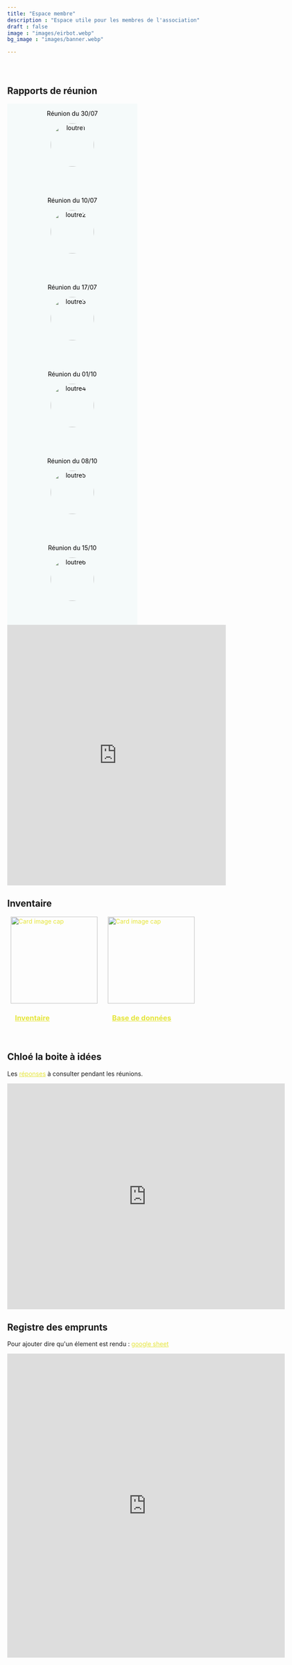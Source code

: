 ```yaml
---
title: "Espace membre"
description : "Espace utile pour les membres de l'association"
draft : false
image : "images/eirbot.webp"
bg_image : "images/banner.webp"

---
```


<html>
<!-- Début du compteur -->
<div id="EklaCompteur" style="border:0px solid #663300;
width:90%;
text-align:center;
margin: 0px auto;
padding:4px;
-moz-border-radius:10px;
-webkit-border-radius:10px;
border-radius:10px;">&nbsp;</div>
<script type="text/JavaScript">// <![CDATA[
//***********************************************************************************************
//  Compte à rebours dans Eklablog
//  Version 1.1
//  Auteur : -Thierry-
//  Blog : http://gerer-mon-blog.eklablog.fr/
//***********************************************************************************************
var idtimeEklaCompteur=0;
function EklaDisplayCompteurEklaCompteur() {
	// délais d'affichage
	var delais = 1;
	// Element contenant l'affichage
	var EklaCompteurAffiche=document.getElementById("EklaCompteur");
	// HTML d'affichage
	var html = "<span style=\"font-size: 20pt ; color: #41484c;\"><strong>Coupe de France de robotique dans :&nbsp;</strong></span><br /> <span style=\"color: #000000;\"><strong><span style=\"font-size: 24pt;\"><span style=\"color: #ffd700;\">[j]</span> <span style=\"color: #41484c;\">jours</span>&nbsp;</span></strong><span style=\"font-size: 24pt;\"><strong><span style=\"color: #ffd700;\">[h]</span> <span style=\"color: #41484c;\">heures</span> <span style=\"color: #ffd700;\">[m]</span> <span style=\"color: #41484c;\">minutes</span> <span style=\"color: #ffd700;\">[s]</span> <span style=\"color: #41484c;\">secondes</span></strong></span></span>" ;
	// HTML d'affichage si écoulé
	var htmlafter = "<strong>COUPE EN COURS&nbsp;</strong>" ;
	// Date / heure courante
	var date1 = new Date();
	// Date / heure de fin
	// Attention, le mois commence à 0 pour janvier
	var date2 = new Date (2020, 9, 28, 10, 0, 18);
	// Nombre de secondes entre les dates
	var nbsec = (date2 - date1) / 1000;
	// Nombre de secondes dans une journée
	var nbsecj = 24 * 3600;
	// Pour arrêt compteur si temps écoulé et pas de texte prévu
	var stopcpt=false;
	// Si négatif => temps écoulé
	if (nbsec <= 0) {
		nbsec=-nbsec;
		if (htmlafter!="") 
			{ html=htmlafter; }
		else
			{stopcpt=true;}
	}
	// Nombre de jours restants
	var j = Math.floor (nbsec / nbsecj);
	// Nombre d'heures restantes
	var h = Math.floor ((nbsec - (j * nbsecj)) / 3600);
	// Nombre de minutes restantes
	var m = Math.floor ((nbsec - ((j * nbsecj + h * 3600))) / 60);
	// Nombre de secondes restantes
	var s = Math.floor (nbsec - ((j * nbsecj + h * 3600 + m * 60)));
	// Si pas de texte après temps écoulé => on met tout à zéro
	if (stopcpt==true) {j=0;h=0;m=0;s=0}
	// Modification du HTML à afficher
	var html = html.replace("[j]",j);
	var html = html.replace("[h]",h);
	var html = html.replace("[m]",m);
	var html = html.replace("[s]",s);
	// Affichage
	if (EklaCompteurAffiche!=null) {EklaCompteurAffiche.innerHTML = html;}
	// Relance du compteur dans x millisecondes
	if (stopcpt==false) {idtimeEklaCompteur=setTimeout ("EklaDisplayCompteurEklaCompteur();", 1*1000);}
}
EklaDisplayCompteurEklaCompteur();
// ]]></script>
<!-- Fin du compteur -->
</html>

## <i class="fas fa-users"></i> Rapports de réunion

<div id="conteneur">
<div class="flip-card">
  <div class="flip-card-inner">
    <div class="flip-card-front">
    <p> Réunion du 30/07 </p>
    <img src="/images/loutre/loutre1.jpg" alt="loutre1" style="width:100px;height:100px;  clip-path:ellipse(50% 50%);">
    </div>
    <div class="flip-card-back">
    <p> </p>
    <p> </p>
<a href="/reunion/rapport1">Rapport</a>
    </div>
  </div>
</div>

<div class="flip-card">
  <div class="flip-card-inner">
    <div class="flip-card-front">
    <p> Réunion du 10/07 </p>
    <img src="/images/loutre/loutre2.jpg" alt="loutre2" style="width:100px;height:100px;  clip-path:ellipse(50% 50%);">
    </div>
    <div class="flip-card-back">
       <p> </p>
    <p> </p>
   <a href="/reunion/rapport2">Rapport</a>
    </div>
  </div>
</div>

<div class="flip-card">
  <div class="flip-card-inner">
    <div class="flip-card-front">
    <p> Réunion du 17/07 </p>
    <img src="/images/loutre/loutre3.jpeg" alt="loutre3" style="width:100px;height:100px;  clip-path:ellipse(50% 50%);">
    </div>
    <div class="flip-card-back">
    <p> </p>
    <p> </p>
      <a href="/reunion/rapport3">Rapport</a>
    </div>
  </div>
</div>
</div>

<div id="conteneur">
<div class="flip-card">
  <div class="flip-card-inner">
    <div class="flip-card-front">
    <p> Réunion du  01/10 </p>
    <img src="/images/loutre/loutre4.jpg" alt="loutre4"
    style="width:100px;height:100px;  clip-path:ellipse(50% 50%);">
    </div>
    <div class="flip-card-back">
    <p> </p>
    <p> </p>
<a href="/reunion/rapport4.pdf">Rapport</a>
    </div>
  </div>
</div>

<div class="flip-card">
  <div class="flip-card-inner">
    <div class="flip-card-front">
    <p> Réunion du 08/10 </p>
    <img src="/images/loutre/loutre5.jpg" alt="loutre5"
  style="width:100px;height:100px;clip-path:ellipse(50% 50%);">
    </div>
    <div class="flip-card-back">
       <p> </p>
    <p> </p>
   <a href="/reunion/rapport5">Rapport</a>
    </div>
  </div>
</div>

<div class="flip-card">
  <div class="flip-card-inner">
    <div class="flip-card-front">
    <p> Réunion du 15/10 </p>
    <img src="/images/loutre/loutre6.jpeg" alt="loutre6" style="width:100px;height:100px;  clip-path:ellipse(50% 50%);">
    </div>
    <div class="flip-card-back">
    <p> </p>
    <p> </p>
      <a href="/reunion/rapport6">Rapport</a>
    </div>
  </div>
</div>
</div>

<center>
<iframe src="https://calendar.google.com/calendar/embed?height=600&amp;wkst=1&amp;bgcolor=%23A79B8E&amp;ctz=Europe%2FParis&amp;src=NnIzdmVxdmhlc24wcDJmNWljcmxjbjBtaDhAZ3JvdXAuY2FsZW5kYXIuZ29vZ2xlLmNvbQ&amp;color=%23E4C441&amp;showTitle=0&amp;showPrint=0&amp;showCalendars=0&amp;showTz=0" style="border-width:0" width="100%" height="600" frameborder="0" scrolling="no"></iframe>
</center>

## <i class="fas fa-boxes"></i> Inventaire
  
  
<div class="card-container">
<div class="card-deck flex-row flex-nowrap">
  <div class="card">
    <a href="/membre/inventaire"><img src="/images/inventaire.png"
                                        height="200 px" alt="Card image cap"></a>
    <a href="/membre/inventaire">
      <div class="card-body">
        <a href="inventaire"><h3 class="card-subalign-middle">Inventaire</h3></a>
      </div><!-- END CARD-BODY -->
    </a>
  </div><!-- END CARD -->
</div><!-- END CARD DECK -->

<div class="card-deck flex-row flex-nowrap">
  <div class="card">
    <a href="/membre/base"><img src="/images/inventaire2.png"
                                        height="200 px" alt="Card image cap"></a>
    <a href="/md/base">
      <div class="card-body">
        <a href="/md/base"><h3 class="card-sub align-middle">Base de données</h3></a>
      </div><!-- END CARD-BODY -->
    </a>
  </div><!-- END CARD -->
</div><!-- END CARD DECK -->
</div>

## <i class="far fa-lightbulb"></i> Chloé la boite à idées

Les <A Href="javascript:reponse()">réponses</A> à consulter pendant les réunions.

<center> <iframe
src="https://docs.google.com/forms/d/e/1FAIpQLSeTNMlyH-gTjlTePW8t9Mayarbn8PmStFqXd5Kq0pugYzbmRw/viewform?embedded=true"
width="640" height="520" frameborder="0" marginheight="0"
marginwidth="0">Chargement...</iframe> </center> 

## <i class="fas fa-hands-helping"></i> Registre des emprunts
Pour ajouter dire qu'un élement est rendu : [google
sheet](https://drive.google.com/open?id=1DmwQWuhUo6Ps9GUgL_ImfnbarlANhgQ7Pi4DN66-tjg)
<center>
<iframe
src="https://docs.google.com/forms/d/e/1FAIpQLSdaupkNOwUPXJMWVsYq3wbut_ox7AXW1EdRqMd-YuASE2N61g/viewform?embedded=true"
width="640" height="700" frameborder="0" marginheight="0"
marginwidth="0">Chargement…</iframe>
</center>

<!-- Archives des emprunts -->
<!-- <center> -->
<!-- <iframe -->
<!-- src="https://docs.google.com/spreadsheets/d/e/2PACX-1vTM_6L2EcLbey0WBFR3oABlXI79PxAj6-eIvcLdZnUeB0a_gDKs0lcZSURbDURh-n1_A4_MQC8p2uz0/pubhtml?gid=1368346675&amp;single=true&amp;widget=true&amp;headers=false" -->
<!-- width="770" height="500" frameborder="0" marginheight="0" margiwidth="0">Chargement...</iframe> -->
<!-- </center> -->

<!------------------->
<!-- SCRIPT DIVERS -->
<!------------------->

<script>  <!-- Pour gérer l'accès aux réponses --> 
function reponse()
{
  var date=new Date()
  var day=date.getDay()
  var hour=date.getHours()
  if(day==4){ <!-- 4 16 18 -->
    if(hour>=16){
      if(hour<=18){        window.open('https://docs.google.com/forms/d/1qxJ9jkGC-pUyV14EXjzay8483VbvkJmBMysq61KpiOE/edit#responses', '_blank');
    return true
  }}}
  alert("Nous ne sommes pas en réunion !")
}
</script>

<style>
.card-test {
    float:left;
    position: relative;
    margin-left:20px;
    width: 200px;
    background: #F5fafa;
}
.card-test .image {
    width: 100%;
    height: 100%;
    overflow: hidden;
}
.card-test .image img {
    width: 100%;
    transition: .5s;
}
.card-test:hover .image img {
    opacity: .5;
    transform: translateX(30%);/*100%*/
}
.card-test .details {
    position: relative;
    border-radius:10px 10px;
    background: #41484c;
    transition: .5s;
    transform-origin: left;
    transform: perspective(2000px) rotateY(-90deg);
}
.card-test:hover .details {
    transform: perspective(2000px) rotateY(0deg);
}
.card-test .details .center {
    padding: 20px;
    border-radius:10px 10px;
    text-align: center;
    background: #41484c;
    position: absolute;
    top: -100px ;
    transform: translateY(-50%);
}
.card-test .details .center h1 {
    margin: 0;
    padding: 0;
    color: #e5e539;
    text-transform: uppercase;
}
.card-test .details .center h1 span {
    font-size: 14px;
    color: #262626;
}
.card-test .details .center p {
    margin: 10px 0;
    padding: 0;
    color: white;
}
/* The flip card container - set the width and height to whatever you want. We have added the border property to demonstrate that the flip itself goes out of the box on hover (remove perspective if you don't want the 3D effect */
.flip-card {
  background-color: transparent;
  width: 300px;
  height: 200px;
  position: relative;
  float: left;
  perspective: 1000px; /* Remove this if you don't want the 3D effect */
}

/* This container is needed to position the front and back side */
.flip-card-inner {
  position: relative;
  width: 100%;
  height: 100%;
  text-align: center;
  transition: transform 0.8s;
  transform-style: preserve-3d;
}

/* Do an horizontal flip when you move the mouse over the flip box container */
.flip-card:hover .flip-card-inner {
  transform: rotateY(180deg);
}

/* Position the front and back side */
.flip-card-front, .flip-card-back {
  position: absolute;
  width: 100%;
  height: 100%;
  -webkit-backface-visibility: hidden; /* Safari */
  backface-visibility: hidden;
}

/* Style the front side (fallback if image is missing) */
.flip-card-front {
  background-color: #F5FAFA;
  color: black;
}

/* Style the back side */
.flip-card-back {
  background-color: #222729;
  color: #FFD700;
  transform: rotateY(180deg);
  border-radius:10px 10px ;
}

.card-container{
  width:100%;
  float: left ;
}

.card-body{
  width:80%;
  padding-left:10px;
  margin-top:10px;
  transition:.3s;
  -webkit-transition:.3s;
}

.card-deck{
  float:left;
margin-bottom:3.2rem;
margin-left:0.5rem;
    overflow-x: auto;
    -webkit-overflow-scrolling: touch;
}

.front-deck{
  padding-top:12rem;
}

.card{
  margin-right:16px;
  border:none;
  flex: 0 0 auto;
}

.card .card-body:first-of-type{
  border-top:0px;

}
a { 
color: #e5e539;}

</style>
